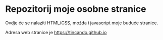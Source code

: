 # Repozitorij moje osobne stranice

Ovdje će se nalaziti HTML/CSS, možda i javascript moje buduće stranice.

Adresa web stranice je https://tincando.github.io
